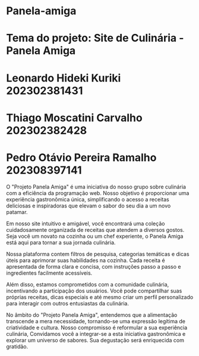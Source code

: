 # Panela-amiga
# Tema do projeto: Site de Culinária - Panela Amiga
# Leonardo Hideki Kuriki 202302381431
# Thiago Moscatini Carvalho 202302382428
# Pedro Otávio Pereira Ramalho 202308397141



O "Projeto Panela Amiga" é uma iniciativa do nosso grupo sobre culinária com a eficiência da programação web. Nosso objetivo é proporcionar uma experiência gastronômica única, simplificando o acesso a receitas deliciosas e inspiradoras que elevam o sabor do seu dia a um novo patamar.

Em nosso site intuitivo e amigável, você encontrará uma coleção cuidadosamente organizada de receitas que atendem a diversos gostos. Seja você um novato na cozinha ou um chef experiente, o Panela Amiga está aqui para tornar a sua jornada culinária.

Nossa plataforma contem filtros de pesquisa, categorias temáticas e dicas úteis para aprimorar suas habilidades na cozinha. Cada receita é apresentada de forma clara e concisa, com instruções passo a passo e ingredientes facilmente acessíveis.

Além disso, estamos comprometidos com a comunidade culinária, incentivando a participação dos usuários. Você pode compartilhar suas próprias receitas, dicas especiais e até mesmo criar um perfil personalizado para interagir com outros entusiastas da culinária.

No âmbito do "Projeto Panela Amiga", entendemos que a alimentação transcende a mera necessidade, tornando-se uma expressão legítima de criatividade e cultura. Nosso compromisso é reformular a sua experiência culinária, Convidamos você a integrar-se a esta iniciativa gastronômica e explorar um universo de sabores. Sua degustação será enriquecida com gratidão.
